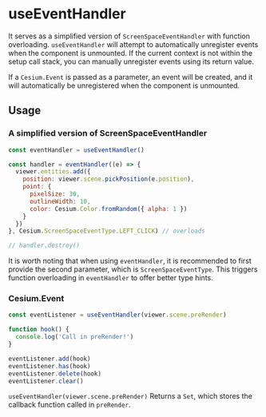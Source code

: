 # useEventHandler

It serves as a simplified version of `ScreenSpaceEventHandler` with function overloading.
`useEventHandler` will attempt to automatically unregister events when the component is unmounted. If the current context is not within the setup call stack, you can manually unregister events using its return value.

If a `Cesium.Event` is passed as a parameter, an event will be created, and it will automatically be unregistered when the component is unmounted.

## Usage

### A simplified version of ScreenSpaceEventHandler

```js {12}
const eventHandler = useEventHandler()

const handler = eventHandler((e) => {
  viewer.entities.add({
    position: viewer.scene.pickPosition(e.position),
    point: {
      pixelSize: 30,
      outlineWidth: 10,
      color: Cesium.Color.fromRandom({ alpha: 1 })
    }
  })
}, Cesium.ScreenSpaceEventType.LEFT_CLICK) // overloads

// handler.destroy()
```

It is worth noting that when using `eventHandler`, it is recommended to first provide the second parameter, which is `ScreenSpaceEventType`. This triggers function overloading in `eventHandler` to offer better type hints.

### Cesium.Event

```js {1}
const eventListener = useEventHandler(viewer.scene.preRender)

function hook() {
  console.log('Call in preRender!')
}

eventListener.add(hook)
eventListener.has(hook)
eventListener.delete(hook)
eventListener.clear()
```

`useEventHandler(viewer.scene.preRender)` Returns a `Set`, which stores the callback function called in `preRender`.
